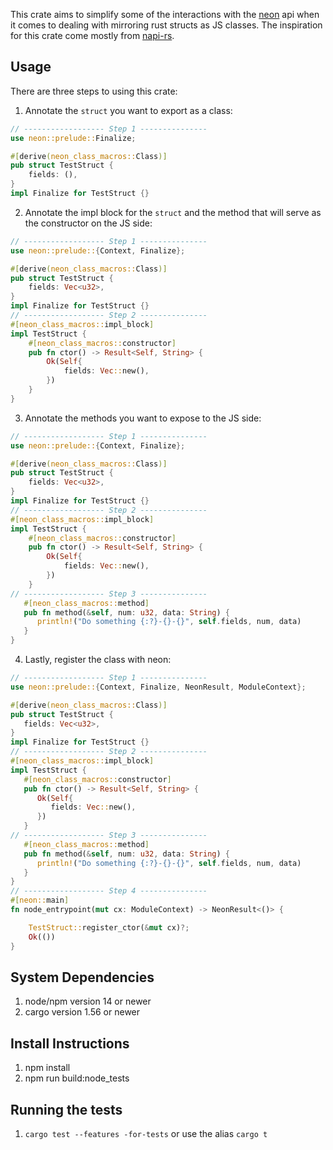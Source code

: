 This crate aims to simplify some of the interactions with the [neon](https://github.com/neon-bindings/neon) api when it comes to
dealing with mirroring rust structs as JS classes. The inspiration for this crate come mostly from
[napi-rs](https://github.com/napi-rs/napi-rs).

## Usage

There are three steps to using this crate:

1. Annotate the `struct` you want to export as a class:

```rust
// ------------------ Step 1 ---------------
use neon::prelude::Finalize;

#[derive(neon_class_macros::Class)]
pub struct TestStruct {
    fields: (),
}
impl Finalize for TestStruct {}
```

2. Annotate the impl block for the `struct` and the method that
   will serve as the constructor on the JS side:

```rust
// ------------------ Step 1 ---------------
use neon::prelude::{Context, Finalize};

#[derive(neon_class_macros::Class)]
pub struct TestStruct {
    fields: Vec<u32>,
}
impl Finalize for TestStruct {}
// ------------------ Step 2 ---------------
#[neon_class_macros::impl_block]
impl TestStruct {
    #[neon_class_macros::constructor]
    pub fn ctor() -> Result<Self, String> {
        Ok(Self{
            fields: Vec::new(),
        })
    }
}
```

3. Annotate the methods you want to expose to the JS side:

```rust
// ------------------ Step 1 ---------------
use neon::prelude::{Context, Finalize};

#[derive(neon_class_macros::Class)]
pub struct TestStruct {
    fields: Vec<u32>,
}
impl Finalize for TestStruct {}
// ------------------ Step 2 ---------------
#[neon_class_macros::impl_block]
impl TestStruct {
    #[neon_class_macros::constructor]
    pub fn ctor() -> Result<Self, String> {
        Ok(Self{
            fields: Vec::new(),
        })
    }
// ------------------ Step 3 ---------------
   #[neon_class_macros::method]
   pub fn method(&self, num: u32, data: String) {
      println!("Do something {:?}-{}-{}", self.fields, num, data)
   }
}
```

4. Lastly, register the class with neon:

```rust
// ------------------ Step 1 ---------------
use neon::prelude::{Context, Finalize, NeonResult, ModuleContext};

#[derive(neon_class_macros::Class)]
pub struct TestStruct {
   fields: Vec<u32>,
}
impl Finalize for TestStruct {}
// ------------------ Step 2 ---------------
#[neon_class_macros::impl_block]
impl TestStruct {
   #[neon_class_macros::constructor]
   pub fn ctor() -> Result<Self, String> {
      Ok(Self{
         fields: Vec::new(),
      })
   }
// ------------------ Step 3 ---------------
   #[neon_class_macros::method]
   pub fn method(&self, num: u32, data: String) {
      println!("Do something {:?}-{}-{}", self.fields, num, data)
   }
}
// ------------------ Step 4 ---------------
#[neon::main]
fn node_entrypoint(mut cx: ModuleContext) -> NeonResult<()> {

    TestStruct::register_ctor(&mut cx)?;
    Ok(())
}
```

## System Dependencies

1. node/npm version 14 or newer
2. cargo version 1.56 or newer

## Install Instructions

1. npm install
2. npm run build:node_tests

## Running the tests

1. `cargo test --features -for-tests` or use the alias `cargo t`
